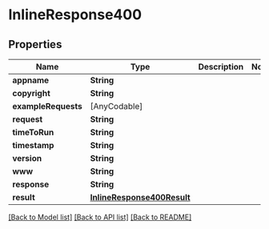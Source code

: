 # InlineResponse400

## Properties
Name | Type | Description | Notes
------------ | ------------- | ------------- | -------------
**appname** | **String** |  | 
**copyright** | **String** |  | 
**exampleRequests** | [AnyCodable] |  | 
**request** | **String** |  | 
**timeToRun** | **String** |  | 
**timestamp** | **String** |  | 
**version** | **String** |  | 
**www** | **String** |  | 
**response** | **String** |  | 
**result** | [**InlineResponse400Result**](InlineResponse400Result.md) |  | 

[[Back to Model list]](../README.md#documentation-for-models) [[Back to API list]](../README.md#documentation-for-api-endpoints) [[Back to README]](../README.md)



